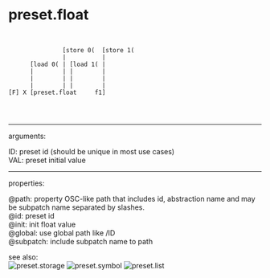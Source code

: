 # preset.float

```


               [store 0(  [store 1(
               |          |
      [load 0( | [load 1( |
      |        | |        |
      |        | |        |
      |        | |        |
[F] X [preset.float     f1]


            
```
---
arguments:

ID: preset id (should be unique in most use
            cases)<br>
VAL: preset initial value<br>

---
properties:

@path: property OSC-like path that
            includes id, abstraction name and may be subpatch name separated by slashes.<br>
@id: preset id<br>
@init: init float value<br>
@global: use global path like /ID<br>
@subpatch: include subpatch name to path<br>

see also:<br>
![preset.storage]("img/object_preset.storage.png")
![preset.symbol]("img/object_preset.symbol.png")
![preset.list]("img/object_preset.list.png")

